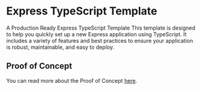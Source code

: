 # Express TypeScript Template

A Production Ready Express TypeScript Template
This template is designed to help you quickly set up a new Express application using TypeScript. It includes a variety of features and best practices to ensure your application is robust, maintainable, and easy to deploy.

## Proof of Concept

You can read more about the Proof of Concept [here](PROOF_OF_CONCEPT.md).
